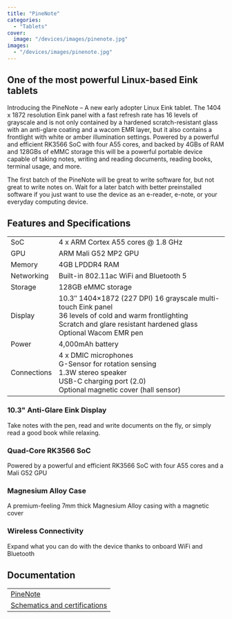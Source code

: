 ```yaml
---
title: "PineNote"
categories: 
  - "Tablets"
cover: 
  image: "/devices/images/pinenote.jpg"
images:
  - "/devices/images/pinenote.jpg"
---
```


## One of the most powerful Linux-based Eink tablets

Introducing the PineNote – A new early adopter Linux Eink tablet. The 1404 x 1872 resolution Eink panel with a fast refresh rate has 16 levels of grayscale and is not only contained by a hardened scratch-resistant glass with an anti-glare coating and a wacom EMR layer, but it also contains a frontlight with white or amber illumination settings. Powered by a powerful and efficient RK3566 SoC with four A55 cores, and backed by 4GBs of RAM and 128GBs of eMMC storage this will be a powerful portable device capable of taking notes, writing and reading documents, reading books, terminal usage, and more.

The first batch of the PineNote will be great to write software for, but not great to write notes on. Wait for a later batch with better preinstalled software if you just want to use the device as an e-reader, e-note, or your everyday computing device.

## Features and Specifications

|     |     |
| --- | --- |
| SoC | 4 x ARM Cortex A55 cores @ 1.8 GHz |
| GPU | ARM Mali G52 MP2 GPU |
| Memory | 4GB LPDDR4 RAM |
| Networking | Built-in 802.11ac WiFi and Bluetooth 5 |
| Storage | 128GB eMMC storage |
| Display | 10.3″ 1404×1872 (227 DPI) 16 grayscale multi-touch Eink panel<br> 36 levels of cold and warm frontlighting<br> Scratch and glare resistant hardened glass<br> Optional Wacom EMR pen |
| Power | 4,000mAh battery |
| Connections | 4 x DMIC microphones<br> G-Sensor for rotation sensing<br> 1.3W stereo speaker<br> USB-C charging port (2.0)<br> Optional magnetic cover (hall sensor) |

### 10.3" Anti-Glare Eink Display

Take notes with the pen, read and write documents on the fly, or simply read a good book while relaxing.

### Quad-Core RK3566 SoC

Powered by a powerful and efficient RK3566 SoC with four A55 cores and a Mali G52 GPU

### Magnesium Alloy Case

A premium-feeling 7mm thick Magnesium Alloy casing with a magnetic cover

### Wireless Connectivity

Expand what you can do with the device thanks to onboard WiFi and Bluetooth

## Documentation

|     |
| --- |
| [PineNote](/documentation/PineNote/) |
| [Schematics and certifications](/documentation/PineNote/Further_information/Schematics_and_certifications/) |
